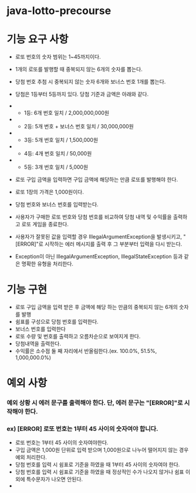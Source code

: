 # java-lotto-precourse

# 기능 요구 사항


- 로또 번호의 숫자 범위는 1~45까지이다.
- 1개의 로또를 발행할 때 중복되지 않는 6개의 숫자를 뽑는다.

- 당첨 번호 추첨 시 중복되지 않는 숫자 6개와 보너스 번호 1개를 뽑는다.
- 당첨은 1등부터 5등까지 있다. 당첨 기준과 금액은 아래와 같다.
- - 1등: 6개 번호 일치 / 2,000,000,000원
- - 2등: 5개 번호 + 보너스 번호 일치 / 30,000,000원
- - 3등: 5개 번호 일치 / 1,500,000원
- - 4등: 4개 번호 일치 / 50,000원
- - 5등: 3개 번호 일치 / 5,000원
- 로또 구입 금액을 입력하면 구입 금액에 해당하는 만큼 로또를 발행해야 한다.
- 로또 1장의 가격은 1,000원이다.
- 당첨 번호와 보너스 번호를 입력받는다.
- 사용자가 구매한 로또 번호와 당첨 번호를 비교하여 당첨 내역 및 수익률을 출력하고 로또 게임을 종료한다.
- 사용자가 잘못된 값을 입력할 경우 IllegalArgumentException을 발생시키고, "[ERROR]"로 시작하는 에러 메시지를 출력 후 그 부분부터 입력을 다시 받는다.
- Exception이 아닌 IllegalArgumentException, IllegalStateException 등과 같은 명확한 유형을 처리한다.


# 기능 구현

- 로또 구입 금액을 입력 받은 후 금액에 해당 하는 만큼의 중복되지 않는 6개의 숫자를 발행
- 쉼표를 구성으로 당첨 번호를 입력한다.
- 보너스 번호를 입력한다
- 로또 수량 및 번호를 출력하고 오름차순으로 보여지게 한다.
- 당첨내역을 출력한다.
- 수익률은 소수점 둘 째 자리에서 반올림한다.(ex. 100.0%, 51.5%, 1,000,000.0%)

# 예외 사항
###  예외 상황 시 에러 문구를 출력해야 한다. 단, 에러 문구는 "[ERROR]"로 시작해야 한다.
### ex) [ERROR] 로또 번호는 1부터 45 사이의 숫자여야 합니다.

- 로또 번호는 1부터 45 사이의 숫자여야한다.
- 구입 금액은 1,000원 단위로 입력 받으며 1,000원으로 나누어 떨어지지 않는 경우 예외 처리한다.
- 당첨 번호를 입력 시 쉼표로 기준을 하였을 때 1부터 45 사이의 숫자여야 한다.
- 당첨 번호를 입력 시 쉼표로 기준을 하였을 때 정상적인 수가 나오지 않거나 쉼표 이외에 특수문자가 나오면 안된다.
- 